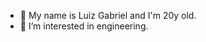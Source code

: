 - 👋 My name is Luiz Gabriel and I'm 20y old.
- 👀 I’m interested in engineering.

<!---
Luizg6192/Luizg6192 is a ✨ special ✨ repository because its `README.md` (this file) appears on your GitHub profile.
You can click the Preview link to take a look at your changes.
--->
